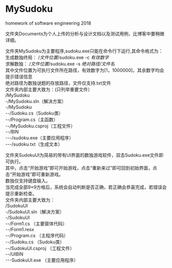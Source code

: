 ﻿# MySudoku
homework of software engineering 2018

文件夹Documents为个人上传的分析与设计文档以及测试用例，比博客中要稍微详细。  

文件夹MySudoku为主要程序,sudoku.exe只能在命令行下运行,其命令格式为：  
生成数独终局： /*文件位置*/sudoku.exe -c *有效数字*  
 求解数独： /*文件位置*/sudoku.exe -s *绝对路径/文件名*  
其中文件位置为可执行文件所在路径，有效数字为[1，1000000]，其余数字均会提示错误信息  
绝对路径为数独谜题的存放路径，文件仅支持.txt文件  
文件夹内部主要大致为：(只列举重要文件）  
/MySudoku  
-/MySudoku.sln（解决方案）  
-/MySudoku  
--/Sudoku.cs（Sudoku类）  
--/Program.cs（主函数）  
--/MySudoku.csproj（工程文件）  
--/BIN  
---/sudoku.exe（主要应用程序）  
---/sudoku.txt（生成文本）

文件夹SudokuUI为简易的带有UI界面的数独游戏软件，双击Sudoku.exe文件即可执行。  
其中，点击“开始游戏”即可开始游戏，点击“重新来过”即可回到初始界面，点击“开始游戏”即可重新游戏。    
数独仅支持键盘输入。  
当完成全部9×9方格后，系统会自动判断是否正确，若正确会恭喜完成，若错误会提示重新检查。  
文件夹内部主要大致为：  
/SudokuUI  
-/SudokuUI.sln（解决方案）  
-/SudokuUI  
--/Form1.cs （主要窗体代码）  
--/Form1.resx  
--/Program.cs （主程序代码）  
--/Sudoku.cs （Sudoku类）  
--/SudokuUI.csproj （工程文件）  
--/UIBIN  
---SudokuUI.exe （主要应用程序）  

